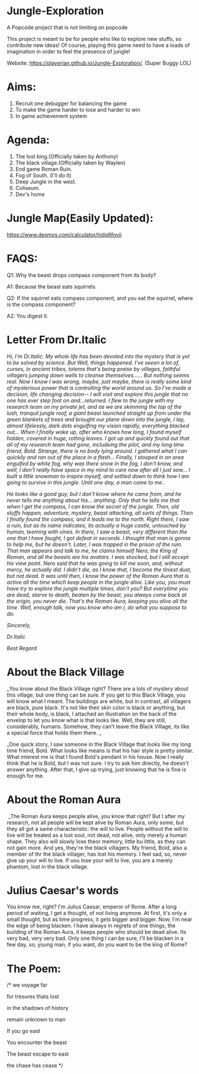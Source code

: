 # Jungle-Exploration
A Popcode project that is not limiting on popcode

This project is meant to be for people who like to explore new stuffs, so contribute new ideas!
Of course, playing this game need to have a loads of imagination in order to feel the presence of jungle!

Website: https://playerian.github.io/Jungle-Exploration/.
(Super Buggy LOL)

# Aims:
1. Recruit one debugger for balancing the game 
2. To make the game harder to lose and harder to win
3. In game achievement system

# Agenda:
1. The lost king.(Officially taken by Anthony)
2. The black village.(Officially taken by Waylen)
3. End game Roman Ruin.
4. Fog of South. (I'll do it)
5. Deep Jungle in the west.
6. Coliseum.
7. Dev's home

# Jungle Map(Easily Updated):
https://www.desmos.com/calculator/hjdq8fnvii

# FAQS:
Q1: Why the beast drops compass component from its body?

A1: Because the beast eats squirrels.

Q2: If the squirrel eats compass component, and you eat the squirrel, where is the compass component?

A2: You digest it.

# Letter From Dr.Italic
  _Hi, I'm Dr.Italic. My whole life has been devoted into the mystery that is yet to be solved by science. But Well, things happened. I've seeen a lot of, curses, in ancient tribes, totems that's being praise by villages, faithful villagers jumping down wells to cleanse themselves...... But nothing seems real. Now I know I was wrong, maybe, just maybe, there is really some kind of mysterious power that is controlling the world around us. So I've made a decision, life changing decision-- I will visit and explore this jungle that no one has ever step foot on and...returned. I flew to the jungle with my research team on my private jet, and as we are skimming the top of the lush, tranquil jungle roof, a giant beast launched straight up from under the green blankets of trees and brought our plane down into the jungle, I lay, almost lifelessly, dark dots engulfing my vision rapidly, everything blacked out... When I finally woke up, after who knows how long, I found myself hidden, covered in huge, rotting leaves. I got up and quickly found out that all of my research team had gone, includeing the pilot, and my long time friend, Bold. Strange, there is no body lying around. I gathered what I can quickily and ran out of the place in a flash... Finally, I stooped in an area engulfed by white fog, why was there snow in the fog, I don't know, and well, I don't really have space in my mind to care now after all I just saw... I built a little snowman to inspire myself, and settled down to think how I am going to survive in this jungle. Until one day, a man come to me.._
  
  _He looks like a good guy, but I don't know where he came from, and he never tells me anything about his... anything. Only that he tells me that when I get the compass, I can know the secret of the jungle. Then, old stuffs happen, adventure, mystery, beast attacking, all sorts of things. Then I finally found the compass, and it leads me to the north. Right there, I saw a ruin, but as its name indicates, its actually a huge castle, untouched by human, teeming with vines. In there, I saw a beast, very different than the one that I have fought, I got defeat in seconds. I thought that man is gonna to help me, but he doesn't. Later, I was trapped in the prison of the ruin. That man appears and talk to me, he claims himself Nero, the King of Roman, and all the beasts are his avatars. I was shocked, but I still accept his view point. Nero said that he was going to kill me soon, and, without mercy, he actually did. I didn't die, as I know that, I become the tiniest dust, but not dead. It was until then, I know the power of the Roman Aura that is active all the time which keep people in the jungle alive. Like you, you must have try to explore the jungle multiple times, don't you? But everytime you are dead, starve to death, beaten by the beast, you always come back at the origin, you never die. That's the Roman Aura, keeping you alive all the time. Well, enough talk, now you know who am I, do what you suppose to do._

_Sincerely,_

_Dr.Italic_

_Best Regard_

# About the Black Village
  _You know about the Black Village right? There are a lots of mystery about this village, but one thing can be sure. If you get to this
Black Village, you will know what I meant. The buildings are white, but in contrast, all villagers are black, pure black. It's not like
their skin color is black or anything, but their whole body, is black, I attached an illustration on the back of the envelop to let you
know what is that looks like. Well, they are still, considerably, humans. Somehow, they can't leave the Black Village, its like a special force that holds them there. _

  _One quick story, I saw someone in the Black Village that looks like my long time friend, Bold. What looks like means is that his hair style is pretty similar. What interest me is that I found Bold's pendant in his house. Now I really think that he is Bold, but I was not sure. I try to ask him directly, he doesn't answer anything. After that, I give up trying, just knowing that he is fine is enough for me.

# About the Roman Aura
  _The Roman Aura keeps people alive, you know that right? But I after my research, not all people will be kept alive by Roman Aura, only some, but they all got a same characteristic: the will to live. People without the will to live will be treated as a lost soul, not dead, not alive, only merely a human shape. They also will slowly lose theor memory, little bu little, as they can not gain more. And yes, they're the black villagers. My friend, Bold, also a member of thr the black villager, has lost his memory. I feel sad, so, never give up your will to live. If uou lose your will to live, you are a merely phantom, lost in the black village.
  
# Julius Caesar's words
  You know me, right? I'm Julius Caesar, emperor of Rome. After a long period of waiting, I get a thought, of not living anymore. At first, it's only a small thought, but as time progress, it gets bigger and bigger. Now, I'm near the edge of being blacken. I have always in regrets of one things, the building of the Roman Aura, it keeps people who should be dead alive. Its very bad, very very bad. Only one thing I can be sure, I'll be blacken in a few day, so, young man, if you want, do you want to be the king of Rome?
# The Poem:
/*
we voyage far

for tresures thats lost 

in the shadows of history

remain unknown to man


If you go east

You encounter the beast

The beast escape to east

the chase has cease
*/




